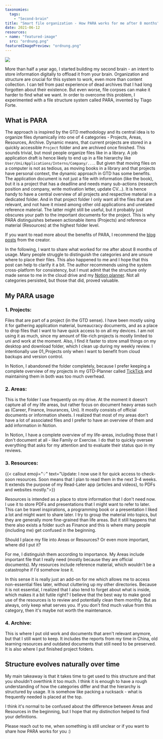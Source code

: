 ```yaml
---
taxonomies:
  tags:
    - "Second-brain"
title: "Smart file organization - How PARA works for me after 8 months"
date: 2021-06-12
resources:
- name: "featured-image"
  src: "ordnung.png"
featuredImagePreview: "ordnung.png"
---
```

<img src="/images/ordnung.png">

More than half a year ago, I started building my second brain - an intent to store information digitally to offload it from your brain. Organization and structure are crucial for this system to work, even more than content collection. I can tell from past experience of dead archives that I had long forgotten about their existence. But even worse, file corpses can make it harder to find what we want. In order to overcome this problem, I experimented with a file structure system called PARA, invented by Tiago Forte.

## What is PARA

The approach is inspired by the GTD methodology and its central idea is to organize files dynamically into one of 4 categories - Projects, Areas, Resources, Archive. Dynamic means, that current projects are stored in a quickly accessible `Project` folder and are archived once finished. This sounds trivial, but most people organize files like in a library. A job application draft is hence likely to end up in a file hierarchy like `User/Uni/Applications/Interns/Company/...`.  But given that moving files on a computer is not as tedious, as moving books in a library and that projects have personal context, the dynamic approach in GTD has some benefits. The application document is not just a file with information (like the book), but it is a project that has a deadline and needs many sub-actions (research position and company, write motivation letter, update CV...). It is hence handy to have a central overview of all projects and respective material in a dedicated folder. And in that project folder I only want all the files that are relevant, and not have it mixed among other old applications and unrelated reference material. The latter might still be useful, but it probably just obscures your path to the important documents for the project. This is why PARA distinguishes between actionable items (Projects) and reference material (Resources) at the highest folder level.

If you want to read more about the benefits of PARA, I recommend the [blog posts](https://fortelabs.co/blog/para/) from the creator.

In the following, I want to share what worked for me after about 8 months of usage. Many people struggle to distinguish the categories and are unsure where to place their files. This also happened to me and I hope that this post can help to clarify it a bit. The author recommends using the system cross-platform for consistency, but I must admit that the structure only made sense to me in the cloud drive and my [Notion planner](../notion). Not all categories persisted, but those that did, proved valuable.

## My PARA usage

### 1. Projects:

Files that are part of a project (in the GTD sense). I have been mostly using it for gathering application material, bureaucracy documents, and as a place to drop files that I want to have quick access to on all my devices. I am not using it as much, since my amount of file-rich projects is mostly limited to uni and work at the moment. Also, I find it faster to store small things on my desktop and download folder, which I clean up during my weekly review. I intentionally use 01_Projects only when I want to benefit from cloud backups and version control.

In Notion, I abandoned the folder completely, because I prefer keeping a complete overview of my projects in my GTD-Planner called [TickTick](https://ticktick.com) and maintaining them in both was too much overhead.

### 2. Areas:

This is the folder I use frequently on my drive. At the moment it doesn't capture all of my life areas, but rather focus on document heavy areas such as (Career, Finance, Insurances, Uni). It mostly consists of official documents or information sheets. I realized that most of my areas don't have a lot of associated files and I prefer to have an overview of them and add information in Notion.

In Notion, I have a complete overview of my life-areas, including those that I don't document at all - like Family or Exercise. I do that to quickly oversee everything that asks for my attention and to evaluate their status quo in my reviews.

### 3. Resources:
{{< callout emoji="💡" text="Update: I now use it for quick access to check-soon resources. Soon means that I plan to read them in the next 3-4 weeks. It extends the purpose of my Read-Later app (articles and videos), to PDFs and websites mostly.">}}

Resources is intended as a place to store information that I don't need now. I use it to store PDFs and presentations that I might want to refer to later. This can be travel inspirations, a programming book or a presentation I liked a lot and might want to share later. I try to group the material into topics, but they are generally more fine-grained than life areas. But it still happens that there also exists a folder such as Finance and this is where many people (including me) get confused in the beginning.

Should I place my file into Areas or Resources?  Or even more important, where did I put it?

For me, I distinguish them according to importance. My Areas include important file that I really need (mostly because they are official documents). My resources include reference material, which wouldn't be a catastrophe if I'd somehow lose it.

In this sense it is really just an add-on for me which allows me to access non-essential files later, without cluttering up my other directories. Because it is not essential, I realized that I also tend to forget about what is inside, which makes it a bit futile right? I believe that the best way to make good use of the resources is to review and potentially clean them monthly.
But as always, only keep what serves you. If you don't find much value from this category, then it's maybe not worth the maintenance.

### 4. Archive:

This is where I put old work and documents that aren't relevant anymore, but that I still want to keep. It includes the reports from my time in China, old learning resources and outdated documents that still need to be preserved. It is also where I put finished project folders.

## Structure evolves naturally over time

My main takeaway is that it takes time to get used to this structure and that you shouldn't overthink it too much. I think it is enough to have a rough understanding of how the categories differ and that the hierarchy is structured by usage. It is somehow like packing a rucksack - what is frequently needed is placed at the top.

I think it's normal to be confused about the difference between Areas and Resources in the beginning, but I hope that my distinction helped to find your definitions.

Please reach out to me, when something is still unclear or if you want to share how PARA works for you :)
